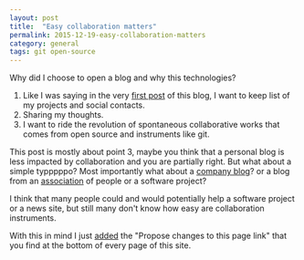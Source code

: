 ```yaml
---
layout: post
title:  "Easy collaboration matters"
permalink: 2015-12-19-easy-collaboration-matters
category: general
tags: git open-source
---
```


Why did I choose to open a blog and why this technologies?

1. Like I was saying in the very [first post](2015-12-19-Easy-collaboration-matters) of this blog, I want to keep list of my projects and social contacts.
2. Sharing my thoughts.
3. I want to ride the revolution of spontaneous collaborative works that comes from open source and instruments like git.

This post is mostly about point 3, maybe you think that a personal blog is less impacted by collaboration and you are partially right. But what about a simple typppppo?
Most importantly what about a [company blog](http://blog.eternitywall.it)? or a blog from an [association](http://assobit.github.io) of people or a software project?

I think that many people could and would potentially help a software project or a news site, but still many don't know how easy are collaboration instruments.

With this in mind I just [added](https://github.com/RCasatta/rcasatta.github.io/commit/da7f051ce7746c29cd99c760a22dcc86b836d322) the "Propose changes to this page link" that you find at the bottom of every page of this site.

